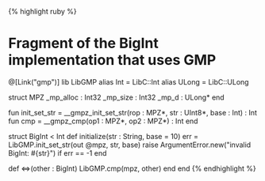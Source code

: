 {% highlight ruby %}
# Fragment of the BigInt implementation that uses GMP
@[Link("gmp")]
lib LibGMP
  alias Int = LibC::Int
  alias ULong = LibC::ULong

  struct MPZ
    _mp_alloc : Int32
    _mp_size : Int32
    _mp_d : ULong*
  end

  fun init_set_str = __gmpz_init_set_str(rop : MPZ*, str : UInt8*, base : Int) : Int
  fun cmp = __gmpz_cmp(op1 : MPZ*, op2 : MPZ*) : Int
end

struct BigInt < Int
  def initialize(str : String, base = 10)
    err = LibGMP.init_set_str(out @mpz, str, base)
    raise ArgumentError.new("invalid BigInt: #{str}") if err == -1
  end

  def <=>(other : BigInt)
    LibGMP.cmp(mpz, other)
  end
end
{% endhighlight %}
